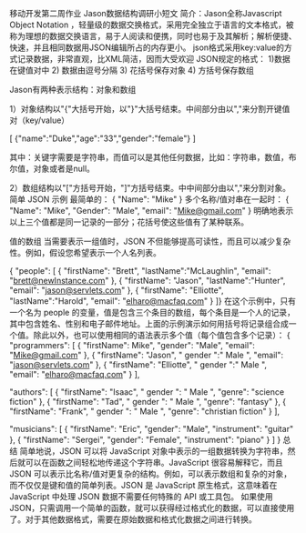 移动开发第二周作业
Jason数据结构调研小短文
简介：Jason全称Javascript Object Notation ，轻量级的数据交换格式，采用完全独立于语言的文本格式，被称为理想的数据交换语言，易于人阅读和便携，同时也易于及其解析；解析便捷、 快速，并且相同数据用JSON编辑所占的内存更小。
json格式采用key:value的方式记录数据，非常直观，比XML简洁，因而大受欢迎
JSON规定的格式：
1)数据在键值对中
2) 数据由逗号分隔
3) 花括号保存对象
4) 方括号保存数组

Jason有两种表示结构：对象和数组

1）对象结构以"{"大括号开始，以"}"大括号结束。中间部分由以","来分割开键值对（key/value）

[
  {"name":"Duke","age":"33","gender":"female"}
]

其中：关键字需要是字符串，而值可以是其他任何数据，比如：字符串，数值，布尔值，对象或者是null。

2）数组结构以"["方括号开始，"]"方括号结束。中中间部分由以","来分割对象。
简单 JSON 示例
最简单的：
{ "Name": "Mike" }
多个名称/值对串在一起时：
{ "Name": "Mike", "Gender": "Male", "email": "Mike@gmail.com" }
明确地表示以上三个值都是同一记录的一部分；花括号使这些值有了某种联系。

值的数组
当需要表示一组值时，JSON 不但能够提高可读性，而且可以减少复杂性。例如，假设您希望表示一个人名列表。

{
     "people": [
          { "firstName": "Brett", "lastName":"McLaughlin", "email": "brett@newInstance.com" },
          { "firstName": "Jason", "lastName":"Hunter", "email": "jason@servlets.com" },
          { "firstName": "Elliotte", "lastName":"Harold", "email": "elharo@macfaq.com" }
]}
在这个示例中，只有一个名为 people 的变量，值是包含三个条目的数组，每个条目是一个人的记录，其中包含姓名、性别和电子邮件地址。上面的示例演示如何用括号将记录组合成一个值。除此以外，也可以使用相同的语法表示多个值（每个值包含多个记录）：
{
 "programmers": [
      { "firstName": Mike", "gender": "Male", "email": "Mike@gmail.com" },
      { "firstName": "Jason", " gender ":" Male ", "email": "jason@servlets.com" },
      { "firstName": "Elliotte", " gender ":" Male ", "email": "elharo@macfaq.com" }
     ],
 
"authors": [
      { "firstName": "Isaac", " gender ": " Male ", "genre": "science fiction" },
      { "firstName": "Tad", " gender ": " Male ", "genre": "fantasy" },
      { "firstName": "Frank", " gender ": " Male ", "genre": "christian fiction" }
     ],
 
"musicians": [
      { "firstName": "Eric", "gender": "Male", "instrument": "guitar" },
      { "firstName": "Sergei", "gender": "Female", "instrument": "piano" }
     ]
}
总结
简单地说，JSON 可以将 JavaScript 对象中表示的一组数据转换为字符串，然后就可以在函数之间轻松地传递这个字符串。JavaScript 很容易解释它，而且 JSON 可以表示比名称/值对更复杂的结构。例如，可以表示数组和复杂的对象，而不仅仅是键和值的简单列表。JSON 是 JavaScript 原生格式，这意味着在JavaScript 中处理 JSON 数据不需要任何特殊的 API 或工具包。
如果使用 JSON，只需调用一个简单的函数，就可以获得经过格式化的数据，可以直接使用了。对于其他数据格式，需要在原始数据和格式化数据之间进行转换。


